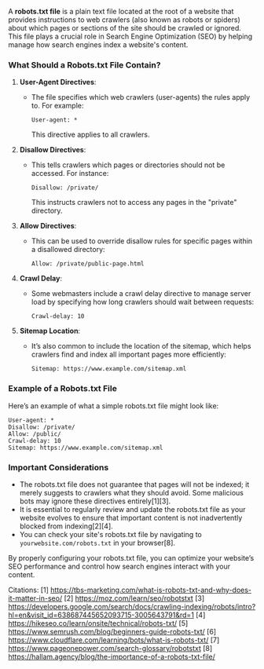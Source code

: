 A **robots.txt file** is a plain text file located at the root of a website that provides instructions to web crawlers (also
known as robots or spiders) about which pages or sections of the site should be crawled or ignored. This file plays a crucial
role in Search Engine Optimization (SEO) by helping manage how search engines index a website's content.

### What Should a Robots.txt File Contain?

1. **User-Agent Directives**:

   - The file specifies which web crawlers (user-agents) the rules apply to. For example:
     ```
     User-agent: *
     ```
     This directive applies to all crawlers.

2. **Disallow Directives**:

   - This tells crawlers which pages or directories should not be accessed. For instance:
     ```
     Disallow: /private/
     ```
     This instructs crawlers not to access any pages in the "private" directory.

3. **Allow Directives**:

   - This can be used to override disallow rules for specific pages within a disallowed directory:
     ```
     Allow: /private/public-page.html
     ```

4. **Crawl Delay**:

   - Some webmasters include a crawl delay directive to manage server load by specifying how long crawlers should wait
     between requests:
     ```
     Crawl-delay: 10
     ```

5. **Sitemap Location**:
   - It’s also common to include the location of the sitemap, which helps crawlers find and index all important pages more
     efficiently:
     ```
     Sitemap: https://www.example.com/sitemap.xml
     ```

### Example of a Robots.txt File

Here’s an example of what a simple robots.txt file might look like:

```
User-agent: *
Disallow: /private/
Allow: /public/
Crawl-delay: 10
Sitemap: https://www.example.com/sitemap.xml
```

### Important Considerations

- The robots.txt file does not guarantee that pages will not be indexed; it merely suggests to crawlers what they should
  avoid. Some malicious bots may ignore these directives entirely[1][3].
- It is essential to regularly review and update the robots.txt file as your website evolves to ensure that important content
  is not inadvertently blocked from indexing[2][4].
- You can check your site's robots.txt file by navigating to `yourwebsite.com/robots.txt` in your browser[8].

By properly configuring your robots.txt file, you can optimize your website’s SEO performance and control how search engines
interact with your content.

Citations: [1] https://tbs-marketing.com/what-is-robots-txt-and-why-does-it-matter-in-seo/ [2]
https://moz.com/learn/seo/robotstxt [3]
https://developers.google.com/search/docs/crawling-indexing/robots/intro?hl=en&visit_id=638687445652093715-3005643791&rd=1
[4] https://hikeseo.co/learn/onsite/technical/robots-txt/ [5] https://www.semrush.com/blog/beginners-guide-robots-txt/ [6]
https://www.cloudflare.com/learning/bots/what-is-robots-txt/ [7] https://www.pageonepower.com/search-glossary/robotstxt [8]
https://hallam.agency/blog/the-importance-of-a-robots-txt-file/
